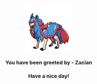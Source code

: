 <p align="center">
    <img src="https://raw.githubusercontent.com/PokeAPI/sprites/master/sprites/pokemon/888.png" width="150" height="150">
</p>
<h3 align="center">You have been greeted by - <b>Zacian</b></h3>
<h3 align="center">Have a nice day!</h3>
